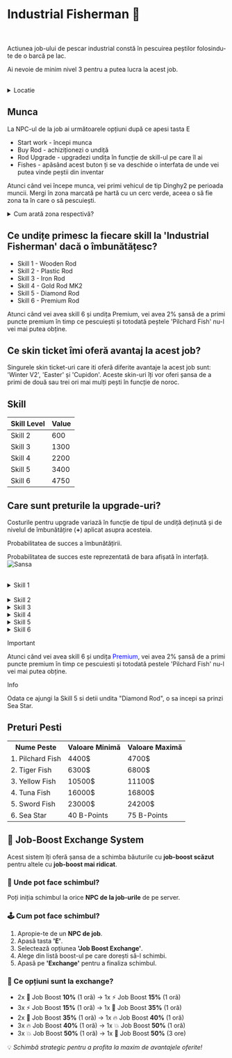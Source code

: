 # Industrial Fisherman 🎣
<br><br>
Actiunea job-ului de pescar industrial constă în pescuirea peștilor folosindu-te de o barcă pe lac.

<div class="danger-container">
<p>Ai nevoie de minim nivel 3 pentru a putea lucra la acest job.<p>
</div> <br>
<details class="details custom-block">
<summary>Locatie</summary>
<img src="https://i.imgur.com/boTn3L1.jpeg" alt="">
</details>

## Munca
La NPC-ul de la job ai următoarele opțiuni după ce apesi tasta E
- Start work - începi munca
- Buy Rod - achiziționezi o undiță
- Rod Upgrade - upgradezi undița în funcție de skill-ul pe care îl ai
- Fishes - apăsând acest buton ți se va deschide o interfata de unde vei putea vinde peștii din inventar
  
Atunci când vei începe munca, vei primi vehicul de tip Dinghy2 pe perioada muncii. Mergi în zona marcată pe hartă cu un cerc verde, aceea o să fie zona ta în care o să pescuiești.

<details class="details custom-block">
<summary>Cum arată zona respectivă?</summary>
<img src="https://i.imgur.com/IUrpCyY.jpeg" alt="">
</details>

## Ce undițe primesc la fiecare skill la 'Industrial Fisherman' dacă o îmbunătățesc?
- Skill 1 - Wooden Rod
- Skill 2 - Plastic Rod
- Skill 3 - Iron Rod
- Skill 4 - Gold Rod MK2
- Skill 5 - Diamond Rod
- Skill 6 - Premium Rod

<div class="tip-container">
<p>Atunci când vei avea skill 6 și undița Premium, vei avea 2% șansă de a primi puncte premium în timp ce pescuiești și totodată peștele 'Pilchard Fish' nu-l vei mai putea obține.</p>
</div>

## Ce skin ticket îmi oferă avantaj la acest job?
Singurele skin ticket-uri care iti oferă diferite avantaje la acest job sunt: 'Winter V2', 'Easter' și 'Cupidon'. Aceste skin-uri îți vor oferi șansa de a primi de două sau trei ori mai mulți pești în funcție de noroc.

## Skill

| Skill Level | Value |
|-------------|-------|
| Skill 2     | 600   |
| Skill 3     | 1300  |
| Skill 4     | 2200  |
| Skill 5     | 3400  |
| Skill 6     | 4750  |


## Care sunt preturile la upgrade-uri?

Costurile pentru upgrade variază în funcție de tipul de undiță deținută și de nivelul de îmbunătățire (**+**) aplicat asupra acesteia.

<div class="danger-container">
    <p class="title">Probabilitatea de succes a îmbunătățirii.</p>
    <p class="description">Probabilitatea de succes este reprezentată de bara afișată în interfață. <br> <img src="https://i.imgur.com/4YTaKqm.png" alt="Sansa"></p>
</div> <br>
<details class="details custom-block">
    <summary>Skill 1</summary>
    <p>Upgrade-ul +1 are un cost de `1.000$`</p>
    <p>Upgrade-ul +2 are un cost de `2.000$`</p>
    <p>Upgrade-ul +3 are un cost de `3.000$`</p>
    <p>Upgrade-ul +4 are un cost de `4.000$`</p>
    <p>Upgrade-ul +5 are un cost de `5.000$`</p>
    <p>Upgrade-ul +6 are un cost de `6.000$`</p>
    <p>Upgrade-ul +7 are un cost de `7.000$`</p>
    <p>Upgrade-ul +8 are un cost de `8.000$`</p>
    <p>Upgrade-ul +9 are un cost de `9.000$`</p>
    <p>Upgrade-ul pentru undița **Plastic** va avea un cost de `25.000$` și va necesita 30 de pești de tip <strong>Pilchard Fish</strong></p>
</details>
<br>
<details class="details custom-block">
    <summary>Skill 2</summary>
    <p>Upgrade-ul +1 are un cost de `2.000$`</p>
    <p>Upgrade-ul +2 are un cost de `4.000$`</p>
    <p>Upgrade-ul +3 are un cost de `6.000$`</p>
    <p>Upgrade-ul +4 are un cost de `8.000$`</p>
    <p>Upgrade-ul +5 are un cost de `10.000$`</p>
    <p>Upgrade-ul +6 are un cost de `12.000$`</p>
    <p>Upgrade-ul +7 are un cost de `14.000$`</p>
    <p>Upgrade-ul +8 are un cost de `16.000$`</p>
    <p>Upgrade-ul +9 are un cost de `18.000$`</p>
    <p>Upgrade-ul pentru undița **Iron** va avea un cost de `50.000$` și va necesita 10 pești de tip <strong>Tiger Butterflyfish</strong></p>
</details>
<details class="details custom-block">
    <summary>Skill 3</summary>
    <p>Upgrade-ul +1 are un cost de `3.500$`</p>
    <p>Upgrade-ul +2 are un cost de `7.000$`</p>
    <p>Upgrade-ul +3 are un cost de `10.500$`</p>
    <p>Upgrade-ul +4 are un cost de `14.000$`</p>
    <p>Upgrade-ul +5 are un cost de `17.500$`</p>
    <p>Upgrade-ul +6 are un cost de `21.000$`</p>
    <p>Upgrade-ul +7 are un cost de `24.500$`</p>
    <p>Upgrade-ul +8 are un cost de `28.000$`</p>
    <p>Upgrade-ul +9 are un cost de `31.500$`</p>
    <p>Upgrade-ul pentru undița **Gold** va avea un cost de `100.000$` și va necesita 15 pești de tip <strong>Yellow Fish</strong></p>
</details>
<details class="details custom-block">
    <summary>Skill 4</summary>
    <p>Upgrade-ul +1 are un cost de `7.250$`</p>
    <p>Upgrade-ul +2 are un cost de `14.500$`</p>
    <p>Upgrade-ul +3 are un cost de `21.750$`</p>
    <p>Upgrade-ul +4 are un cost de `29.000$`</p>
    <p>Upgrade-ul +5 are un cost de `36.250$`</p>
    <p>Upgrade-ul +6 are un cost de `43.500$`</p>
    <p>Upgrade-ul +7 are un cost de `50.750$`</p>
    <p>Upgrade-ul +8 are un cost de `58.000$`</p>
    <p>Upgrade-ul +9 are un cost de `65.250$`</p>
    <p>Upgrade-ul pentru undița **Diamond** va avea un cost de `300.000$` și va necesita 17 pești de tip <strong>Tuna Fish</strong></p>
</details>
<details class="details custom-block">
    <summary>Skill 5</summary>
    <p>Upgrade-ul +1 are un cost de `10.000$`</p>
    <p>Upgrade-ul +2 are un cost de `20.000$`</p>
    <p>Upgrade-ul +3 are un cost de `30.000$`</p>
    <p>Upgrade-ul +4 are un cost de `40.000$`</p>
    <p>Upgrade-ul +5 are un cost de `50.000$`</p>
    <p>Upgrade-ul +6 are un cost de `60.000$`</p>
    <p>Upgrade-ul +7 are un cost de `70.000$`</p>
    <p>Upgrade-ul +8 are un cost de `80.000$`</p>
    <p>Upgrade-ul +9 are un cost de `90.000$`</p>
    <p>Upgrade-ul pentru undița **Premium** va avea un cost de `100.000$`, 100 de <span style="color:red">Premium Points</span> și va necesita 15 pești de tip <strong>Swords</strong></p>
</details>
<details class="details custom-block">
    <summary>Skill 6</summary>
 <p>Upgrade-ul +1 costă <span style="color: blue">150 BPoints</span></p>
    <p>Upgrade-ul +2 costă <span style="color: blue">300 BPoints</span></p>
    <p>Upgrade-ul +3 costă <span style="color: blue">450 BPoints</span></p>
    <p>Upgrade-ul +4 costă <span style="color: blue">600 BPoints</span></p>
    <p>Upgrade-ul +5 costă <span style="color: blue">750 BPoints</span></p>
    <p>Upgrade-ul +6 costă <span style="color: blue">900 BPoints</span></p>
    <p>Upgrade-ul +7 costă <span style="color: blue">1.050 BPoints</span></p>
    <p>Upgrade-ul +8 costă <span style="color: blue">1.200 BPoints</span></p>
    <p>Upgrade-ul +9 costă <span style="color: blue">1.350 BPoints</span></p>
</details>
<div class="tip-container">
    <p class="title">Important</p>
    <p class="description">Atunci când vei avea skill 6 și undița <span style="color:blue">Premium</span>, vei avea 2% șansă de a primi puncte premium în timp ce pescuiesti și totodată pestele 'Pilchard Fish' nu-l vei mai putea obține.</p>
</div>

<div class="danger-container">
    <p class="title">Info</p>
    <p class="description">Odata ce ajungi la Skill 5 si detii undita "Diamond Rod", o sa incepi sa prinzi Sea Star.</p>
</div>


## Preturi Pesti

<table>
    <tr><th>Nume Peste</th><th>Valoare Minimă</th><th>Valoare Maximă</th></tr>
    <tr><td>1. Pilchard Fish</td><td>4400$</td><td>4700$</td></tr>
    <tr><td>2. Tiger Fish</td><td>6300$</td><td>6800$</td></tr>
    <tr><td>3. Yellow Fish</td><td>10500$</td><td>11100$</td></tr>
    <tr><td>4. Tuna Fish</td><td>16000$</td><td>16800$</td></tr>
    <tr><td>5. Sword Fish</td><td>23000$</td><td>24200$</td></tr>
    <tr><td>6. Sea Star</td><td>40 B-Points</td><td>75 B-Points</td></tr>
</table>

<h2>🔁 Job-Boost Exchange System</h2>

<p>Acest sistem îți oferă șansa de a schimba băuturile cu <strong>job-boost scăzut</strong> pentru altele cu <strong>job-boost mai ridicat</strong>.</p>

<h3>📍 Unde pot face schimbul?</h3>
<p>Poți iniția schimbul la orice <strong>NPC de la job-urile</strong> de pe server.</p>

<h3>🕹️ Cum pot face schimbul?</h3>
<ol>
  <li>Apropie-te de un <strong>NPC de job</strong>.</li>
  <li>Apasă tasta <strong>'E'</strong>.</li>
  <li>Selectează opțiunea <strong>'Job Boost Exchange'</strong>.</li>
  <li>Alege din listă boost-ul pe care dorești să-l schimbi.</li>
  <li>Apasă pe <strong>'Exchange'</strong> pentru a finaliza schimbul.</li>
</ol>

<h3>🔄 Ce opțiuni sunt la exchange?</h3>
<ul>
  <li>2x 🧃 Job Boost <strong>10%</strong> (1 oră) → 1x ⚡ Job Boost <strong>15%</strong> (1 oră)</li>
  <li>3x ⚡ Job Boost <strong>15%</strong> (1 oră) → 1x 🚀 Job Boost <strong>35%</strong> (1 oră)</li>
  <li>2x 🚀 Job Boost <strong>35%</strong> (1 oră) → 1x 🔥 Job Boost <strong>40%</strong> (1 oră)</li>
  <li>3x 🔥 Job Boost <strong>40%</strong> (1 oră) → 1x 💥 Job Boost <strong>50%</strong> (1 oră)</li>
  <li>3x 💥 Job Boost <strong>50%</strong> (1 oră) → 1x 💎 Job Boost <strong>50%</strong> (3 ore)</li>
</ul>

<p>💡 <em>Schimbă strategic pentru a profita la maxim de avantajele oferite!</em></p>
